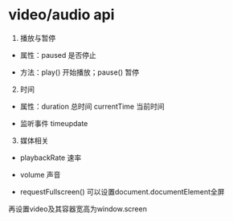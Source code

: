# video/audio api

1. 播放与暂停

- 属性：paused    是否停止

- 方法：play()      开始播放；pause()     暂停

2. 时间

- 属性：duration    总时间    currentTime 当前时间

- 监听事件 timeupdate

3. 媒体相关

- playbackRate      速率

- volume            声音

- requestFullscreen()   可以设置document.documentElement全屏

再设置video及其容器宽高为window.screen


